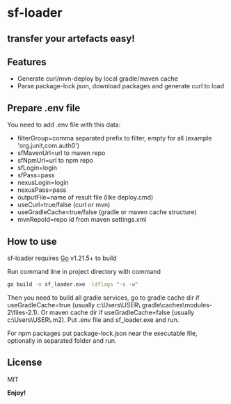 # sf-loader
## transfer your artefacts easy!

## Features

- Generate curl/mvn-deploy by local gradle/maven cache
- Parse package-lock.json, download packages and generate curl to load

## Prepare .env file

You need to add .env file with this data:

- filterGroup=comma separated prefix to filter, empty for all (example 'org.junit,com.auth0')
- sfMavenUrl=url to maven repo
- sfNpmUrl=url to npm repo
- sfLogin=login
- sfPass=pass
- nexusLogin=login
- nexusPass=pass
- outputFile=name of result file (like deploy.cmd)
- useCurl=true/false (curl or mvn)
- useGradleCache=true/false (gradle or maven cache structure)
- mvnRepoId=repo id from maven settings.xml

## How to use

sf-loader requires [Go](https://go.dev/dl/) v1.21.5+ to build

Run command line in project directory with command

```sh
go build -o sf_loader.exe -ldflags "-s -w"
```

Then you need to build all gradle services, go to gradle cache dir if useGradleCache=true (usually c:\Users\USER\\.gradle\caches\modules-2\files-2.1).
Or maven cache dir if useGradleCache=false (usually c:\Users\USER\\.m2).
Put .env file and sf_loader.exe and run.

For npm packages put package-lock.json near the executable file, optionally in separated folder and run.

## License

MIT

**Enjoy!**
